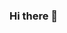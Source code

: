 ### Hi there 👋

<!--
**souleymanediallo/souleymanediallo** is a ✨ _special_ ✨ repository because its `README.md` (this file) appears on your GitHub profile.

Here are some ideas to get you started:

- 🔭 I’m currently working on Python and Django
- 🌱 I’m currently learning Python
- 👯 I’m looking to collaborate on Python
- 🤔 I’m looking for help with Python
- 💬 Ask me about ...
- 📫 How to reach me: ...
- 😄 Pronouns: ...
- ⚡ Fun fact: ...
-->

